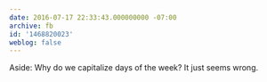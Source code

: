 ```yaml
---
date: 2016-07-17 22:33:43.000000000 -07:00
archive: fb
id: '1468820023'
weblog: false
---
```


Aside: Why do we capitalize days of the week? It just seems wrong.
